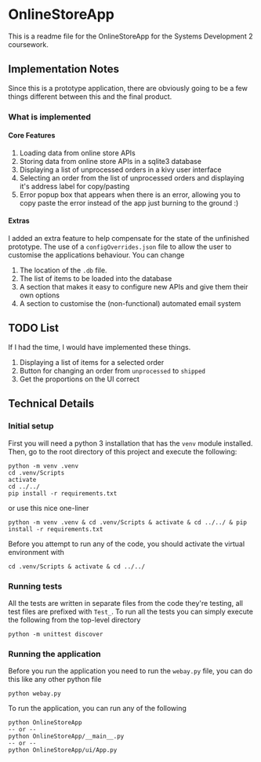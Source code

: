 # OnlineStoreApp

This is a readme file for the OnlineStoreApp for the Systems Development 2 coursework.

## Implementation Notes

Since this is a prototype application, there are obviously going to be a few things different between this and the final product.

### What is implemented

#### Core Features
1. Loading data from online store APIs
2. Storing data from online store APIs in a sqlite3 database
3. Displaying a list of unprocessed orders in a kivy user interface
4. Selecting an order from the list of unprocessed orders and displaying it's address label for copy/pasting
5. Error popup box that appears when there is an error, allowing you to copy paste the error instead of the app just burning to the ground :)

#### Extras
I added an extra feature to help compensate for the state of the unfinished prototype.
The use of a `configOverrides.json` file to allow the user to customise the applications behaviour. 
You can change
1. The location of the `.db` file.
2. The list of items to be loaded into the database
3. A section that makes it easy to configure new APIs and give them their own options
4. A section to customise the (non-functional) automated email system

## TODO List

If I had the time, I would have implemented these things. 
1. Displaying a list of items for a selected order
2. Button for changing an order from `unprocessed` to `shipped`
3. Get the proportions on the UI correct

## Technical Details

### Initial setup

First you will need a python 3 installation that has the `venv` module installed.
Then, go to the root directory of this project and execute the following:
```
python -m venv .venv
cd .venv/Scripts
activate
cd ../../
pip install -r requirements.txt
```
or use this nice one-liner
```
python -m venv .venv & cd .venv/Scripts & activate & cd ../../ & pip install -r requirements.txt
```

Before you attempt to run any of the code, you should activate the virtual environment with
```
cd .venv/Scripts & activate & cd ../../
```

### Running tests

All the tests are written in separate files from the code they're testing, all test files are prefixed with `Test_`.
To run all the tests you can simply execute the following from the top-level directory
```
python -m unittest discover
```

### Running the application

Before you run the application you need to run the `webay.py` file, you can do this like any other python file
```
python webay.py
```

To run the application, you can run any of the following
```
python OnlineStoreApp
-- or --
python OnlineStoreApp/__main__.py
-- or --
python OnlineStoreApp/ui/App.py
```